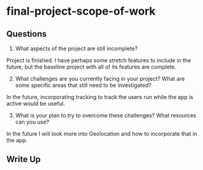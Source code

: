 # final-project-scope-of-work

## Questions

1. What aspects of the project are still incomplete?

Project is finished.
I have perhaps some stretch features to include in the future, but the baseline project with all of its features are complete.

2. What challenges are you currently facing in your project? What are some specific areas that still need to be investigated?

In the future, incorporating tracking to track the users run while the app is active would be useful.

3. What is your plan to try to overcome these challenges? What resources can you use?

In the future I will look more into Geolocation and how to incorporate that in the app.

## Write Up

<!--- Final project write up goes here --->
